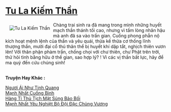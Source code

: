 <a href="https://truyenwiki.net/tu-la-kiem-than.36253/" title="Tu La Kiếm Thần"><h1>Tu La Kiếm Thần</h1></a><div style="display:table"><img align="right" style="float: left; padding: 10px;" src="https://truyenwiki.net/a/img/str/src/36253.jpg" alt="Tu La Kiếm Thần">Chàng trai sinh ra đã mang trong mình những huyết mạch thần thánh tối cao, nhưng vì tấm lòng nhân hậu mà anh đã sa vào trần gian. Cuồng phong phẫn nộ kích hoạt mệnh lệnh của thần và yêu quái, thừa kế thừa cơ thống lĩnh thượng thần, mười đại cổ thú thân thể bị huyết khí dập tắt, nghịch thiên vươn lên! Với thân phận phàm trần, chống chọi với chư thiên, chư Phật trên trời, thử hỏi tình bằng hữu ở thế gian, sao hợp lý? ! Vì các vị thần bất lực, hãy để ma quỷ đến cứu chúng sinh!</div><p><br><b>Truyện Hay Khác :</b></p><a href="https://truyenwiki.net/nguoi-ai-nhu-tinh-quang.36363/" alt="Ngươi Ái Như Tinh Quang">Ngươi Ái Như Tinh Quang</a><br/><a href="https://sangtacviet.wordpress.com/2020/10/22/manh-nhat-cuong-binh/" alt="Mạnh Nhất Cuồng Binh">Mạnh Nhất Cuồng Binh</a><br/><a href="https://github.com/nownovels/topcv/tree/master/truyenhay/37062" alt="Hàng Tỉ Thủ Tịch Mật Sủng Bảo Bối">Hàng Tỉ Thủ Tịch Mật Sủng Bảo Bối</a><br/><a href="https://sangtacviet.wordpress.com/2020/10/22/manh-nhat-yeu-nghiet-bo-doi-dac-chung-vuong/" alt="Mạnh Nhất Yêu Nghiệt Bộ Đội Đặc Chủng Vương">Mạnh Nhất Yêu Nghiệt Bộ Đội Đặc Chủng Vương</a><br/>